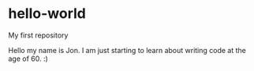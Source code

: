 # hello-world
My first repository

Hello my name is Jon.
I am just starting to learn about writing code at the age of 60. :)

